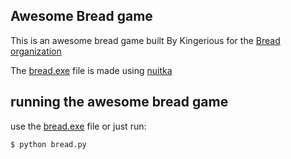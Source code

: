 ## Awesome Bread game

This is an awesome bread game built By Kingerious for the [Bread organization](https://discord.gg/dKaptM4Pgm)

The [bread.exe](https://mdxwarriorxop.github.io/bread/) file is made using [nuitka](https://nuitka.net/)

## running the awesome bread game

use the [bread.exe](https://mdxwarriorxop.github.io/bread/) file or just run:

```bash
$ python bread.py
```
